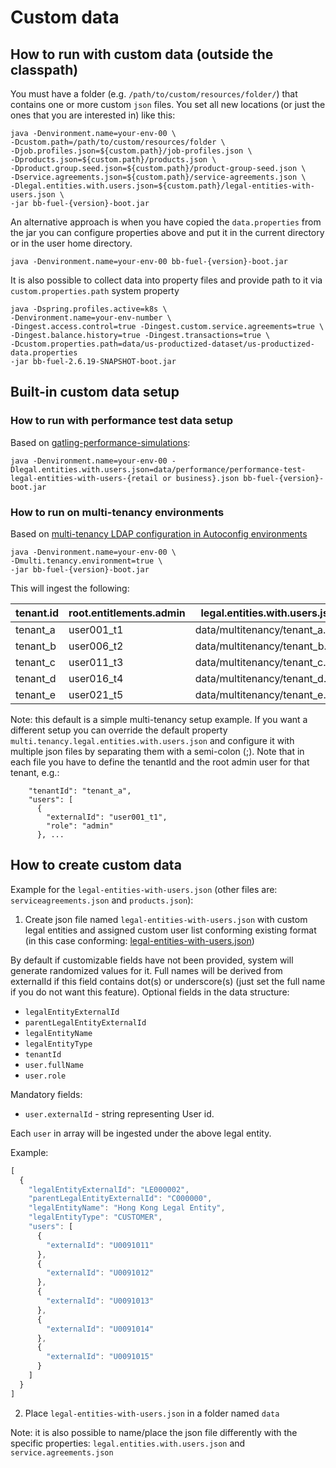 # Custom data

## How to run with custom data (outside the classpath)
You must have a folder (e.g. `/path/to/custom/resources/folder/`) that contains one or more custom `json` files.
You set all new locations (or just the ones that you are interested in) like this: 
```
java -Denvironment.name=your-env-00 \
-Dcustom.path=/path/to/custom/resources/folder \
-Djob.profiles.json=${custom.path}/job-profiles.json \
-Dproducts.json=${custom.path}/products.json \
-Dproduct.group.seed.json=${custom.path}/product-group-seed.json \
-Dservice.agreements.json=${custom.path}/service-agreements.json \
-Dlegal.entities.with.users.json=${custom.path}/legal-entities-with-users.json \
-jar bb-fuel-{version}-boot.jar
```

An alternative approach is when you have copied the `data.properties` from the jar you can configure properties above and put it in the current directory or in the user home directory.
```
java -Denvironment.name=your-env-00 bb-fuel-{version}-boot.jar
```

It is also possible to collect data into property files and provide path to it via `custom.properties.path` system property

```
java -Dspring.profiles.active=k8s \
-Denvironment.name=your-env-number \
-Dingest.access.control=true -Dingest.custom.service.agreements=true \
-Dingest.balance.history=true -Dingest.transactions=true \
-Dcustom.properties.path=data/us-productized-dataset/us-productized-data.properties 
-jar bb-fuel-2.6.19-SNAPSHOT-boot.jar
```


## Built-in custom data setup
### How to run with performance test data setup
Based on [gatling-performance-simulations](https://stash.backbase.com/projects/CT/repos/gatling-performance-simulations/browse):
```
java -Denvironment.name=your-env-00 -Dlegal.entities.with.users.json=data/performance/performance-test-legal-entities-with-users-{retail or business}.json bb-fuel-{version}-boot.jar
```

### How to run on multi-tenancy environments
Based on [multi-tenancy LDAP configuration in Autoconfig environments](https://stash.backbase.com/projects/ANSIBLE/repos/cxp6-v2/browse/files/multitenancy.ldif)

```
java -Denvironment.name=your-env-00 \
-Dmulti.tenancy.environment=true \
-jar bb-fuel-{version}-boot.jar
```

This will ingest the following:

| tenant.id | root.entitlements.admin | legal.entities.with.users.json  |
|-----------|-------------------------|---------------------------------|
| tenant_a  | user001_t1              | data/multitenancy/tenant_a.json |
| tenant_b  | user006_t2              | data/multitenancy/tenant_b.json |
| tenant_c  | user011_t3              | data/multitenancy/tenant_c.json |
| tenant_d  | user016_t4              | data/multitenancy/tenant_d.json |
| tenant_e  | user021_t5              | data/multitenancy/tenant_e.json |

Note: this default is a simple multi-tenancy setup example. If you want a different setup you can override the default property `multi.tenancy.legal.entities.with.users.json`
and configure it with multiple json files by separating them with a semi-colon (;). Note that in each file you have to define the tenantId
and the root admin user for that tenant, e.g.:
```  {
    "tenantId": "tenant_a",
    "users": [
      {
        "externalId": "user001_t1",
        "role": "admin"
      }, ... 
```
## How to create custom data
Example for the `legal-entities-with-users.json` (other files are: `serviceagreements.json` and `products.json`):

1. Create json file named `legal-entities-with-users.json` with custom legal entities and assigned custom user list conforming existing format (in this case conforming: [legal-entities-with-users.json](../src/main/resources/data/legal-entities-with-users.json))

By default if customizable fields have not been provided, system will generate randomized values for it. Full names will be derived from externalId if this field contains dot(s) or underscore(s) (just set the full name if you do not want this feature).
Optional fields in the data structure:
- `legalEntityExternalId`
- `parentLegalEntityExternalId`
- `legalEntityName`
- `legalEntityType`
- `tenantId`
- `user.fullName`
- `user.role`

Mandatory fields:
- `user.externalId` - string representing User id.

Each `user` in array will be ingested under the above legal entity.

Example:
```javascript
[
  {
    "legalEntityExternalId": "LE000002",
    "parentLegalEntityExternalId": "C000000",
    "legalEntityName": "Hong Kong Legal Entity",
    "legalEntityType": "CUSTOMER",
    "users": [
      {
        "externalId": "U0091011"
      },
      {
        "externalId": "U0091012"
      },
      {
        "externalId": "U0091013"
      },
      {
        "externalId": "U0091014"
      },
      {
        "externalId": "U0091015"
      }
    ]
  }
]
```
2. Place `legal-entities-with-users.json` in a folder named `data`

Note: it is also possible to name/place the json file differently with the specific properties: `legal.entities.with.users.json` and `service.agreements.json`
